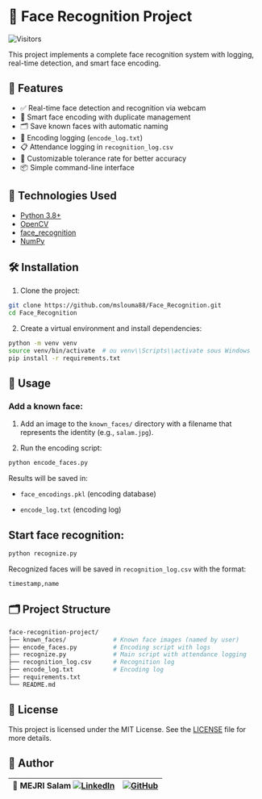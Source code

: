 
# 🎯 Face Recognition Project

![Visitors](https://visitor-badge.laobi.icu/badge?page_id=mslouma88.Face_Recognition&left_color=blue&right_color=green)

This project implements a complete face recognition system with logging, real-time detection, and smart face encoding.

## 📌 Features

- ✅ Real-time face detection and recognition via webcam  
- 🧠 Smart face encoding with duplicate management  
- 🗂️ Save known faces with automatic naming  
- 📝 Encoding logging (`encode_log.txt`)  
- 📋 Attendance logging in `recognition_log.csv`  
- 🔧 Customizable tolerance rate for better accuracy  
- 📦 Simple command-line interface  

## 🧰 Technologies Used

- [Python 3.8+](https://www.python.org/)
- [OpenCV](https://opencv.org/)
- [face_recognition](https://github.com/ageitgey/face_recognition)
- [NumPy](https://numpy.org/)

## 🛠️ Installation

1. Clone the project:

```bash
git clone https://github.com/mslouma88/Face_Recognition.git
cd Face_Recognition
```

2. Create a virtual environment and install dependencies:

```bash
python -m venv venv
source venv/bin/activate  # ou venv\\Scripts\\activate sous Windows
pip install -r requirements.txt
```

## 🚀 Usage
### Add a known face:

1. Add an image to the `known_faces/` directory with a filename that represents the identity (e.g., `salam.jpg`).

2. Run the encoding script:

```bash
python encode_faces.py
```

Results will be saved in:

- `face_encodings.pkl` (encoding database)

- `encode_log.txt` (encoding log)

## Start face recognition:

```bash
python recognize.py
```

Recognized faces will be saved in `recognition_log.csv` with the format:

```
timestamp,name

```

## 🗂️ Project Structure


```bash
face-recognition-project/
├── known_faces/             # Known face images (named by user)
├── encode_faces.py          # Encoding script with logs
├── recognize.py             # Main script with attendance logging
├── recognition_log.csv      # Recognition log
├── encode_log.txt           # Encoding log
├── requirements.txt
└── README.md
```

## 📜 License

This project is licensed under the MIT License. See the  [LICENSE](LICENSE) file for more details.

## 👤 Author
| 🔹 MEJRI Salam  [![LinkedIn](https://img.shields.io/badge/-LinkedIn-blue?logo=linkedin&logoColor=white)](https://www.linkedin.com/in/salam-mejri/)  | [![GitHub](https://img.shields.io/badge/-GitHub-black?logo=github&logoColor=white)](https://github.com/mslouma88)  |
|:-------------------------------------------------------------:|:-------------------------------------------------------------:|
